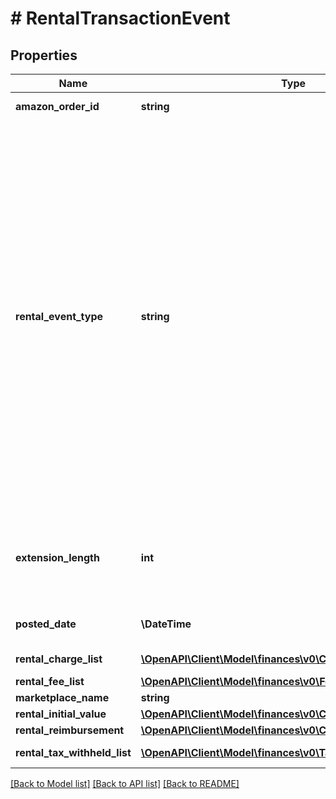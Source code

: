# # RentalTransactionEvent

## Properties

Name | Type | Description | Notes
------------ | ------------- | ------------- | -------------
**amazon_order_id** | **string** | An Amazon-defined identifier for an order. | [optional]
**rental_event_type** | **string** | The type of rental event.  Possible values:  * RentalCustomerPayment-Buyout - Transaction type that represents when the customer wants to buy out a rented item.  * RentalCustomerPayment-Extension - Transaction type that represents when the customer wants to extend the rental period.  * RentalCustomerRefund-Buyout - Transaction type that represents when the customer requests a refund for the buyout of the rented item.  * RentalCustomerRefund-Extension - Transaction type that represents when the customer requests a refund over the extension on the rented item.  * RentalHandlingFee - Transaction type that represents the fee that Amazon charges sellers who rent through Amazon.  * RentalChargeFailureReimbursement - Transaction type that represents when Amazon sends money to the seller to compensate for a failed charge.  * RentalLostItemReimbursement - Transaction type that represents when Amazon sends money to the seller to compensate for a lost item. | [optional]
**extension_length** | **int** | The number of days that the buyer extended an already rented item. This value is only returned for RentalCustomerPayment-Extension and RentalCustomerRefund-Extension events. | [optional]
**posted_date** | **\DateTime** | Fields with a schema type of date are in ISO 8601 date time format (for example GroupBeginDate). | [optional]
**rental_charge_list** | [**\OpenAPI\Client\Model\finances\v0\ChargeComponent[]**](ChargeComponent.md) | A list of charge information on the seller&#39;s account. | [optional]
**rental_fee_list** | [**\OpenAPI\Client\Model\finances\v0\FeeComponent[]**](FeeComponent.md) | A list of fee component information. | [optional]
**marketplace_name** | **string** | The name of the marketplace. | [optional]
**rental_initial_value** | [**\OpenAPI\Client\Model\finances\v0\Currency**](Currency.md) |  | [optional]
**rental_reimbursement** | [**\OpenAPI\Client\Model\finances\v0\Currency**](Currency.md) |  | [optional]
**rental_tax_withheld_list** | [**\OpenAPI\Client\Model\finances\v0\TaxWithheldComponent[]**](TaxWithheldComponent.md) | A list of information about taxes withheld. | [optional]

[[Back to Model list]](../../README.md#models) [[Back to API list]](../../README.md#endpoints) [[Back to README]](../../README.md)

